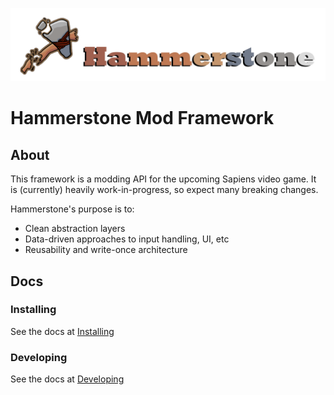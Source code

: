 ![Hammerstone Logo](assets/hammerstone_wide.png?raw=true)
# Hammerstone Mod Framework

## About
This framework is a modding API for the upcoming Sapiens video game. It is (currently) heavily work-in-progress, so expect many breaking changes.

Hammerstone's purpose is to: 
* Clean abstraction layers
* Data-driven approaches to input handling, UI, etc
* Reusability and write-once architecture

## Docs

### Installing

See the docs at [Installing](docs/Installing.md)

### Developing

See the docs at [Developing](docs/Developing.md)